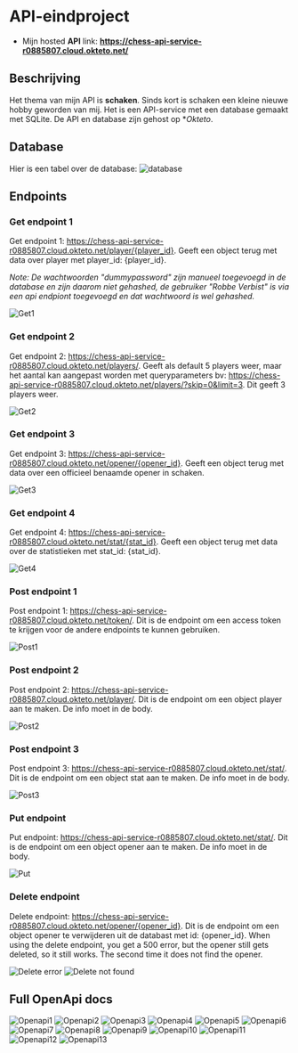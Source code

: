 # API-eindproject

- Mijn hosted **API** link: **https://chess-api-service-r0885807.cloud.okteto.net/**


## Beschrijving
Het thema van mijn API is **schaken**. Sinds kort is schaken een kleine nieuwe hobby geworden van mij. Het is een API-service met een database gemaakt met SQLite.
De API en database zijn gehost op **Okteto*.

## Database
Hier is een tabel over de database:
![database](https://user-images.githubusercontent.com/91954479/211392059-2c0cba5e-6448-47dd-aeb5-9918dcb7d10e.png)



## Endpoints

### Get endpoint 1

Get endpoint 1: https://chess-api-service-r0885807.cloud.okteto.net/player/{player_id}. Geeft een object terug met data over player met player_id: {player_id}.

*Note: De wachtwoorden "dummypassword" zijn manueel toegevoegd in de database en zijn daarom niet gehashed, de gebruiker "Robbe Verbist" is via een api endpiont toegevoegd en dat wachtwoord is wel gehashed.*

![Get1](https://user-images.githubusercontent.com/91954479/211388992-09db970b-3ae0-43dc-b67e-22a95efb7f4d.png)

### Get endpoint 2

Get endpoint 2: https://chess-api-service-r0885807.cloud.okteto.net/players/. Geeft als default 5 players weer, maar het aantal kan aangepast worden met queryparameters bv: https://chess-api-service-r0885807.cloud.okteto.net/players/?skip=0&limit=3. Dit geeft 3 players weer.

![Get2](https://user-images.githubusercontent.com/91954479/211388994-dc036626-a7cc-4359-b94d-5b3163d7ca7d.png)

### Get endpoint 3

Get endpoint 3: https://chess-api-service-r0885807.cloud.okteto.net/opener/{opener_id}. Geeft een object terug met data over een officieel benaamde opener in schaken.

![Get3](https://user-images.githubusercontent.com/91954479/211388997-30b2479f-d8ce-41bb-bcab-3574db643b6c.png)

### Get endpoint 4

Get endpoint 4: https://chess-api-service-r0885807.cloud.okteto.net/stat/{stat_id}. Geeft een object terug met data over de statistieken met stat_id: {stat_id}.

![Get4](https://user-images.githubusercontent.com/91954479/211388998-2414c316-0ce7-4b89-a798-f5d734c48939.png)

### Post endpoint 1

Post endpoint 1: https://chess-api-service-r0885807.cloud.okteto.net/token/. Dit is de endpoint om een access token te krijgen voor de andere endpoints te kunnen gebruiken.

![Post1](https://user-images.githubusercontent.com/91954479/211389000-1c7bac7f-294a-41f9-8b5e-025e77b63e60.png)

### Post endpoint 2

Post endpoint 2: https://chess-api-service-r0885807.cloud.okteto.net/player/. Dit is de endpoint om een object player aan te maken. De info moet in de body.

![Post2](https://user-images.githubusercontent.com/91954479/211389003-ff96edd1-2cb5-4159-9087-746bd0e9ab86.png)

### Post endpoint 3

Post endpoint 3: https://chess-api-service-r0885807.cloud.okteto.net/stat/. Dit is de endpoint om een object stat aan te maken. De info moet in de body.

![Post3](https://user-images.githubusercontent.com/91954479/211389004-e9857478-17f2-4969-a301-b1d072aeb6c4.png)

### Put endpoint

Put endpoint: https://chess-api-service-r0885807.cloud.okteto.net/stat/. Dit is de endpoint om een object opener aan te maken. De info moet in de body.

![Put](https://user-images.githubusercontent.com/91954479/211389006-9edbf42c-60e9-4c6b-8427-3bafdf2445da.png)

### Delete endpoint

Delete endpoint: https://chess-api-service-r0885807.cloud.okteto.net/opener/{opener_id}. Dit is de endpoint om een object opener te verwijderen uit de databast met id: {opener_id}.
When using the delete endpoint, you get a 500 error, but the opener still gets deleted, so it still works. The second time it does not find the opener.

![Delete error](https://user-images.githubusercontent.com/91954479/211388983-83dd9824-ad78-4a0a-a632-40ea1035638e.png)
![Delete not found](https://user-images.githubusercontent.com/91954479/211388991-c751f8e5-d8d5-47af-a7a6-b7dedba66863.png)

## Full OpenApi docs
![Openapi1](https://user-images.githubusercontent.com/91954479/211391147-77fea3b4-573a-43df-a1dd-5765fa9479ce.png)
![Openapi2](https://user-images.githubusercontent.com/91954479/211391151-4c87e860-08e2-4e42-8d38-ae2b38e5309a.png)
![Openapi3](https://user-images.githubusercontent.com/91954479/211391156-f6353bc7-e829-46c0-acd5-518a014281fa.png)
![Openapi4](https://user-images.githubusercontent.com/91954479/211391158-f7c2abad-b227-44de-9a9e-ef4fb8e7ae5d.png)
![Openapi5](https://user-images.githubusercontent.com/91954479/211391160-51c7d72f-4539-445f-9b1f-b76be968716d.png)
![Openapi6](https://user-images.githubusercontent.com/91954479/211391161-326e36fe-ee48-4d6f-abdd-a5a62f1fb323.png)
![Openapi7](https://user-images.githubusercontent.com/91954479/211391162-7d3068e5-6d3b-433f-918a-5f57af9fa1ab.png)
![Openapi8](https://user-images.githubusercontent.com/91954479/211391163-464642fc-24f0-4e94-adb9-45026665ae84.png)
![Openapi9](https://user-images.githubusercontent.com/91954479/211391165-8e130022-c088-4441-ab32-348995b8bb10.png)
![Openapi10](https://user-images.githubusercontent.com/91954479/211391167-9b58dac6-fb47-4029-b9a6-bd64d578e1d3.png)
![Openapi11](https://user-images.githubusercontent.com/91954479/211391168-d033e2ac-ec81-489b-8e56-642055940c97.png)
![Openapi12](https://user-images.githubusercontent.com/91954479/211391170-5544fd92-5f73-4f30-beca-256e8286a599.png)
![Openapi13](https://user-images.githubusercontent.com/91954479/211391173-0dd3ffaf-b401-4a75-be3a-6ff5ed4ebfa7.png)
